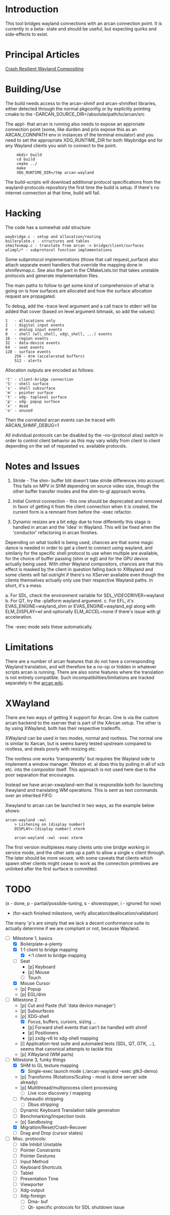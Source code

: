 Introduction
====
This tool bridges wayland connections with an arcan connection point. It is
currently in a beta- state and should be useful, but expecting quirks and
side-effects to exist.

Principal Articles
====
[Crash Resilient Wayland Compositing](https://arcan-fe.com/2017/12/24/crash-resilient-wayland-compositing/)

Building/Use
====
The build needs access to the arcan-shmif and arcan-shmifext libraries,
either detected through the normal pkgconfig or by explicitly pointing
cmake to the -DARCAN\_SOURCE\_DIR=/absolute/path/to/arcan/src

The appl- that arcan is running also needs to expose an approriate connection
point (some, like durden and prio expose this as an ARCAN\_CONNPATH env in
instances of the terminal emulator) and you need to set the appropriate
XDG\_RUNTIME\_DIR for both Waybridge and for any Wayland clients you wish to
connect to the point.

         mkdir build
         cd build
         cmake ../
         make
         XDG_RUNTIME_DIR=/tmp arcan-wayland

The build-scripts will download additional protocol specifications from the
wayland-protocols repository the first time the build is setup. If there's
no internet connection at that time, build will fail.

Hacking
====
The code has a somewhat odd structure:

    waybridge.c - setup and allocation/routing
    boilerplate.c - structures and tables
    shmifevmap.c - translate from arcan -> bridge/client/surfaces
    wlimpl/* - subprotocol function implementations

Some subprotocol implementations (those that call request\_surface)
also attach separate event handlers that override the mapping done in
shmifevmap.c. See also the part in the CMakeLists.txt that takes unstable
protocols and generate implementation files.

The main paths to follow to get some kind of comprehension of what is going
on is how surfaces are allocated and how the surface allocation request are
propagated.

To debug, add the -trace level argument and a call trace to stderr will be
added that cover (based on level argument bitmask, so add the values):

    1   - allocations only
    2   - digital input events
    4   - analog input events
    8   - shell (wl\_shell, xdg\_shell, ...) events
    16  - region events
    32  - data-device events
    64  - seat events
    128 - surface events
		256 - drm (accelerated buffers)
		512 - alerts

Allocation outputs are encoded as follows:

    'C' - client-bridge connection
    'S' - shell surface
    's' - shell subsurface
    'm' - pointer surface
    't' - xdg- toplevel surface
    'p' - xdg- popup surface
    'x' - dead
    'o' - unused

Then the correlated arcan events can be traced with ARCAN\_SHMIF\_DEBUG=1

All individual protocols can be disabled by the -no-(protocol alias) switch
in order to control client behavior as this may vary wildly from client
to client depending on the set of requested vs. available protocols.

Notes and Issues
====
1. Stride - The shm- buffer blit doesn't take stride differences into
   account. This fails on MPV in SHM depending on source video size, though
   the other buffer transfer modes and the shm-to-gl approach works.

2. Initial Control connection - this one should be deprecated and removed
   in favor of getting it from the client connection when it is created, the
   current form is a remnant from before the -exec refactor.

3. Dynamic resizes are a bit edgy due to how differently this stage is handled
   in arcan and the 'idea' in Wayland. This will be fixed when the 'conductor'
   refactoring in arcan finishes.

Depending on what toolkit is being used, chances are that some magic dance is
needed in order to get a client to connect using wayland, and similarly for the
specific shell protocol to use when multiple are available, for the choice of
buffer passing (shm or egl) and for the GPU device actually being used. With
other Wayland compositors, chances are that this effect is masked by the client
in question falling back to XWayland and some clients will fail outright if
there's no XServer available even though the clients themselves actually only
use their respective Wayland paths. In short, it's a mess.

a. For SDL, check the environment variable for SDL\_VIDEODRIVER=wayland
b. For QT, try the -platform wayland argument.
c. For EFL, it's EVAS\_ENGINE=wayland\_shm or EVAS\_ENGINE=wayland\_egl along
with ELM\_DISPLAY=wl and optionally ELM\_ACCEL=none if there's issue with
gl acceleration.

The -exec mode sets these automatically.

Limitations
====
There are a number of arcan features that do not have a corresponding
Wayland translation, and will therefore be a no-op or hidden in whatever
scripts arcan is running. There are also some features where the translation
is not entirely compatible. Such incompatibilities/limitations are tracked
separately in the [arcan wiki](https://github.com/letoram/arcan/wiki/wayland).

XWayland
====
There are two ways of getting X support for Arcan. One is via the custom
arcan backend to the xserver that is part of the XArcan setup. The other
is by using XWayland, both has their respective tradeoffs.

XWayland can be used in two modes, normal and rootless. The normal one is
similar to Xarcan, but is seems barely tested upstream compared to rootless,
and deals poorly with resizing etc.

The rootless one works 'transparently' but requires the Wayland side to
implement a window manager. Weston et. al does this by pulling in all of xcb
etc. into the compositor itself. This approach is not used here due to the
poor separation that encourages.

Instead we have arcan-xwayland-wm that is responsible both for launching
Xwayland and translating WM operations. This is sent as text commands over
an inherited FIFO.

Xwayland to arcan can be launched in two ways, as the example below shows:

    arcan-wayland -xwl
		> Listening on [display number]
		DISPLAY=:[display number] xterm

		arcan-wayland -xwl -exec xterm

The first version multiplexes many clients unto one bridge working in service
mode, and the other sets up a path to allow a single x client through. The
later should be more secure, with some caveats that clients which spawn other
clients might cease to work as the connection primitives are unlinked after the
first surface is committed.

TODO
====

(x - done, p - partial/possible-tuning, s - showstopper, i - ignored for now)
+ (for-each finished milestone, verify allocation/deallocation/validation)

The many 'p's are simply that we lack a decent conformance suite to actually
determine if we are compliant or not, because Wayland.

- [ ] Milestone 1, basics
  - [x] Boilerplate-a-plenty
  - [x] 1:1 client to bridge mapping
    - [x] \*:1 client to bridge mapping
  - [ ] Seat
    - [p] Keyboard
    - [p] Mouse
    - [ ] Touch
  - [x] Mouse Cursor
  - [p] Popup
  - [p] EGL/drm
- [ ] Milestone 2
    - [p] Cut and Paste (full 'data device manager')
    - [p] Subsurfaces
    - [p] XDG-shell
      - [x] Focus, buffers, cursors, sizing ...
      - [p] Forward shell events that can't be handled with shmif
      - [p] Positioners
      - [p] zxdg-v6 to xdg-shell mapping
    - [i] Application-test suite and automated tests (SDL, QT, GTK, ...),
          seems that canonical attempts to tackle this
    - [p] XWayland (WM parts)
- [ ] Milestone 3, funky things
  - [x] SHM to GL texture mapping
	- [x] Single-exec launch mode (./arcan-wayland -exec gtk3-demo)
  - [p] Transforms (Rotations/Scaling - most is done server side already)
  - [p] Multithread/multiprocess client processing
	- [ ] Live icon discovery / mapping
  - [ ] Pulseaudio stripping
	- [ ] Dbus stripping
  - [ ] Dynamic Keyboard Translation table generation
  - [ ] Benchmarking/Inspection tools
  - [p] Sandboxing
  - [x] Migration/Reset/Crash-Recover
  - [ ] Drag and Drop (cursor states)

- [ ] Misc. protocols:
  - [ ] Idle Inhibit Unstable
  - [ ] Pointer Constraints
  - [ ] Pointer Gestures
  - [ ] Input Method
  - [ ] Keyboard Shortcuts
  - [ ] Tablet
  - [ ] Presentation Time
  - [ ] Viewporter
  - [ ] Xdg-output
  - [ ] Xdg-foreign
	- [ ] Dma- buf
	- [ ] Qt- specific protocols for SDL shutdown issue
